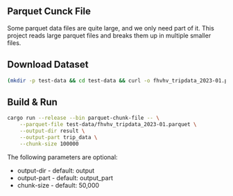 ## Parquet Cunck File

Some parquet data files are quite large, and we only need part of it. This project reads large parquet files and breaks them up in multiple smaller files. 

## Download Dataset

```bash
(mkdir -p test-data && cd test-data && curl -o fhvhv_tripdata_2023-01.parquet https://d37ci6vzurychx.cloudfront.net/trip-data/fhvhv_tripdata_2023-01.parquet)
```

## Build & Run

```bash
cargo run --release --bin parquet-chunk-file -- \
    --parquet-file test-data/fhvhv_tripdata_2023-01.parquet \
    --output-dir result \
    --output-part trip_data \
    --chunk-size 100000
```

The following parameters are optional:
* output-dir - default: output
* output-part - default: output_part
* chunk-size - default: 50,000
